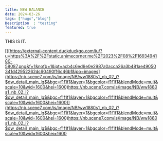 ```yaml
---
title: NEW BALANCE
date: 2024-03-26
tags: ["hugo","blog"]
Description  : "testing"
featured: true
---
```


THIS IS IT. 

[([https://external-content.duckduckgo.com/iu/?u=https%3A%2F%2Fstatic.animecorner.me%2F2023%2F08%2F1693494180-58087.png&f=1&nofb=1&ipt=acb4c6ed9e0e2987a0acca26a3b481ae49050341d42952262dc60490f16c46b1&ipo=images](https://nb.scene7.com/is/image/NB/ww1880s1_nb_02_i?$dw_detail_main_lg$&bgc=f1f1f1&layer=1&bgcolor=f1f1f1&blendMode=mult&scale=10&wid=1600&hei=1600)https://nb.scene7.com/is/image/NB/ww1880s1_nb_02_i?$dw_detail_main_lg$&bgc=f1f1f1&layer=1&bgcolor=f1f1f1&blendMode=mult&scale=10&wid=1600&hei=1600)](https://nb.scene7.com/is/image/NB/ww1880s1_nb_02_i?$dw_detail_main_lg$&bgc=f1f1f1&layer=1&bgcolor=f1f1f1&blendMode=mult&scale=10&wid=1600&hei=1600)https://nb.scene7.com/is/image/NB/ww1880s1_nb_02_i?$dw_detail_main_lg$&bgc=f1f1f1&layer=1&bgcolor=f1f1f1&blendMode=mult&scale=10&wid=1600&hei=1600
